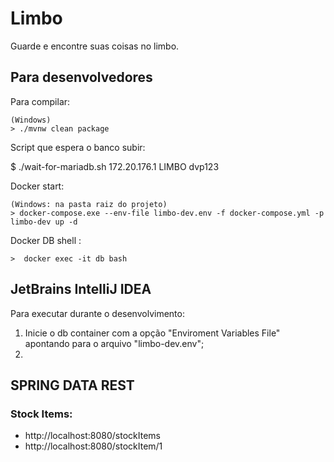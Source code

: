 # Limbo

Guarde e encontre suas coisas no limbo.

## Para desenvolvedores

Para compilar: 

    (Windows)
    > ./mvnw clean package

Script que espera o banco subir:

  $ ./wait-for-mariadb.sh 172.20.176.1 LIMBO dvp123

Docker start:

    (Windows: na pasta raiz do projeto)
    > docker-compose.exe --env-file limbo-dev.env -f docker-compose.yml -p limbo-dev up -d

Docker DB shell :

    >  docker exec -it db bash

## JetBrains IntelliJ IDEA

Para executar durante o desenvolvimento:

1. Inicie o db container com a opção "Enviroment Variables File" apontando para o arquivo "limbo-dev.env";
2. 

## SPRING DATA REST

### Stock Items:

- http://localhost:8080/stockItems
- http://localhost:8080/stockItem/1


